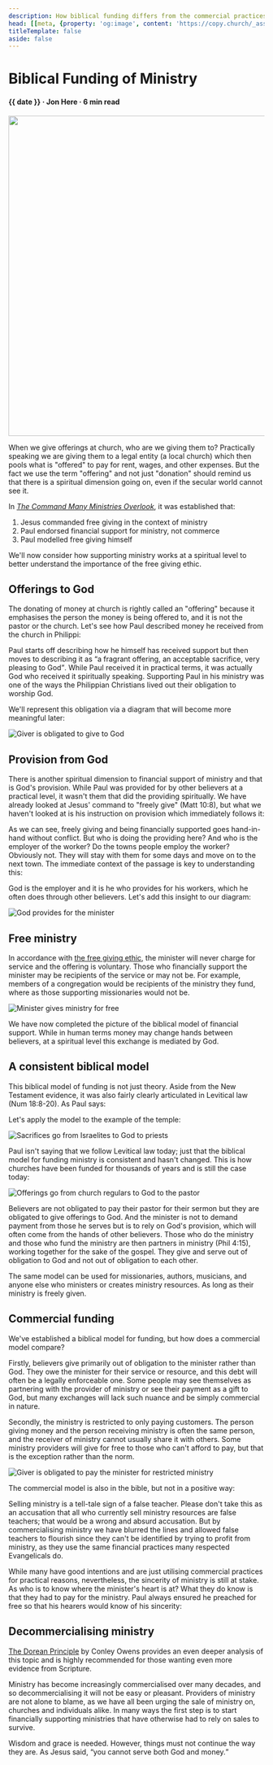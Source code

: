 ```yaml
---
description: How biblical funding differs from the commercial practices many use today.
head: [[meta, {property: 'og:image', content: 'https://copy.church/_assets/articles/biblical-funding.jpg'}]]
titleTemplate: false
aside: false
---
```


<script lang='ts' setup>

import {nice_date} from '@/_comp/utils'

const date = nice_date(2023, 2, 21)

</script>


# Biblical Funding of Ministry

<h4 class='article-meta'>{{ date }} · Jon Here · 6 min read</h4>

<img src='/_assets/articles/biblical-funding.jpg' width='1200' height='630' class='article-hero'>


When we give offerings at church, who are we giving them to? Practically speaking we are giving them to a legal entity (a local church) which then pools what is "offered" to pay for rent, wages, and other expenses. But the fact we use the term "offering" and not just "donation" should remind us that there is a spiritual dimension going on, even if the secular world cannot see it.

In [_The Command Many Ministries Overlook_](/articles/command-many-overlook/), it was established that:
 1. Jesus commanded free giving in the context of ministry
 2. Paul endorsed financial support for ministry, not commerce
 3. Paul modelled free giving himself

We'll now consider how supporting ministry works at a spiritual level to better understand the importance of the free giving ethic.


## Offerings to God
The donating of money at church is rightly called an "offering" because it emphasises the person the money is being offered to, and it is not the pastor or the church. Let's see how Paul described money he received from the church in Philippi:

<BibleQuote passage="Phil 4:18"></BibleQuote>

Paul starts off describing how he himself has received support but then moves to describing it as <q>a fragrant offering, an acceptable sacrifice, very pleasing to God</q>. While Paul received it in practical terms, it was actually God who received it spiritually speaking. Supporting Paul in his ministry was one of the ways the Philippian Christians lived out their obligation to worship God.

We'll represent this obligation via a diagram that will become more meaningful later:

<img src='./diagram_colabor1.svg' alt="Giver is obligated to give to God">


## Provision from God
There is another spiritual dimension to financial support of ministry and that is God's provision. While Paul was provided for by other believers at a practical level, it wasn't them that did the providing spiritually. We have already looked at Jesus' command to "freely give" (Matt 10:8), but what we haven't looked at is his instruction on provision which immediately follows it:

<BibleQuote passage="Matt 10:9-10"></BibleQuote>

As we can see, freely giving and being financially supported goes hand-in-hand without conflict. But who is doing the providing here? And who is the employer of the worker? Do the towns people employ the worker? Obviously not. They will stay with them for some days and move on to the next town. The immediate context of the passage is key to understanding this:

<BibleQuote passage="Matt 9:37-38"></BibleQuote>

 God is the employer and it is he who provides for his workers, which he often does through other believers. Let's add this insight to our diagram:

<img src='./diagram_colabor2.svg' alt="God provides for the minister">


## Free ministry
In accordance with [the free giving ethic](/articles/command-many-overlook/), the minister will never charge for service and the offering is voluntary. Those who financially support the minister may be recipients of the service or may not be. For example, members of a congregation would be recipients of the ministry they fund, where as those supporting missionaries would not be.

<img src='./diagram_colabor3.svg' alt="Minister gives ministry for free">

We have now completed the picture of the biblical model of financial support. While in human terms money may change hands between believers, at a spiritual level this exchange is mediated by God.


## A consistent biblical model
This biblical model of funding is not just theory. Aside from the New Testament evidence, it was also fairly clearly articulated in Levitical law (Num 18:8-20). As Paul says:

<BibleQuote passage="1 Cor 9:13-14"></BibleQuote>

Let's apply the model to the example of the temple:

<img src='./diagram_temple.svg' alt="Sacrifices go from Israelites to God to priests">

Paul isn't saying that we follow Levitical law today; just that the biblical model for funding ministry is consistent and hasn't changed. This is how churches have been funded for thousands of years and is still the case today:

<img src='./diagram_church.svg' alt="Offerings go from church regulars to God to the pastor">

Believers are not obligated to pay their pastor for their sermon but they are obligated to give offerings to God. And the minister is not to demand payment from those he serves but is to rely on God's provision, which will often come from the hands of other believers. Those who do the ministry and those who fund the ministry are then partners in ministry (Phil 4:15), working together for the sake of the gospel. They give and serve out of obligation to God and not out of obligation to each other.

The same model can be used for missionaries, authors, musicians, and anyone else who ministers or creates ministry resources. As long as their ministry is freely given.

## Commercial funding
We've established a biblical model for funding, but how does a commercial model compare?

Firstly, believers give primarily out of obligation to the minister rather than God. They owe the minister for their service or resource, and this debt will often be a legally enforceable one. Some people may see themselves as partnering with the provider of ministry or see their payment as a gift to God, but many exchanges will lack such nuance and be simply commercial in nature.

Secondly, the ministry is restricted to only paying customers. The person giving money and the person receiving ministry is often the same person, and the receiver of ministry cannot usually share it with others. Some ministry providers will give for free to those who can't afford to pay, but that is the exception rather than the norm.


<img src='./diagram_reciprocity.svg' alt="Giver is obligated to pay the minister for restricted ministry">

The commercial model is also in the bible, but not in a positive way:

<BibleQuote passage="Micah 3:11b"></BibleQuote>

Selling ministry is a tell-tale sign of a false teacher. Please don't take this as an accusation that all who currently sell ministry resources are false teachers; that would be a wrong and absurd accusation. But by commercialising ministry we have blurred the lines and allowed false teachers to flourish since they can't be identified by trying to profit from ministry, as they use the same financial practices many respected Evangelicals do.

While many have good intentions and are just utilising commercial practices for practical reasons, nevertheless, the sincerity of ministry is still at stake. As who is to know where the minister's heart is at? What they do know is that they had to pay for the ministry. Paul always ensured he preached for free so that his hearers would know of his sincerity:

<BibleQuote passage="2 Cor 2:17"></BibleQuote>

## Decommercialising ministry

[The Dorean Principle](https://thedoreanprinciple.org/) by Conley Owens provides an even deeper analysis of this topic and is highly recommended for those wanting even more evidence from Scripture.

Ministry has become increasingly commercialised over many decades, and so decommercialising it will not be easy or pleasant. Providers of ministry are not alone to blame, as we have all been urging the sale of ministry on, churches and individuals alike. In many ways the first step is to start financially supporting ministries that have otherwise had to rely on sales to survive.

Wisdom and grace is needed. However, things must not continue the way they are. As Jesus said, <q>you cannot serve both God and money.</q>


&nbsp;

<CommittedPerson id='jon_here'></CommittedPerson>

